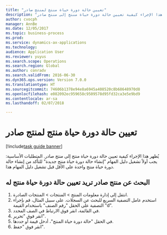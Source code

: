 ```yaml
--- 
title: "تعيين حالة دورة حياة منتج لمنتج صادر"
description: "يُظهر هذا الإجراء كيفية تعيين حالة دورة حياة منتج إلى منتج صادر."
author: cvocph
manager: AnnBe
ms.date: 12/05/2017
ms.topic: business-process
ms.prod: 
ms.service: dynamics-ax-applications
ms.technology: 
audience: Application User
ms.reviewer: yuyus
ms.search.scope: Operations
ms.search.region: Global
ms.author: conradv
ms.search.validFrom: 2016-06-30
ms.dyn365.ops.version: Version 7.0.0
ms.translationtype: HT
ms.sourcegitcommit: 74606b1378e94e8a6945a408520c8b68648970d8
ms.openlocfilehash: e082092ec959658c9509578d95fd32ca3e5e9bd9
ms.contentlocale: ar-sa
ms.lasthandoff: 02/07/2018

---
```

# <a name="assign-a-product-lifecycle-state-to-a-released-product"></a>تعيين حالة دورة حياة منتج لمنتج صادر

[!include[task guide banner](../../includes/task-guide-banner.md)]

يُظهر هذا الإجراء كيفية تعيين حالة دورة حياة منتج إلى منتج صادر. المتطلبات الأساسية: يجب أولاً تشغيل دليل المهام "إنشاء حالة دورة حياة منتج جديدة" للتأكد من إنشاء حالة دورة حياة منتج واحدة على الأقل قبل تشغيل دليل المهام هذا.


## <a name="find-a-released-product-that-you-want-to-assign-a-product-lifcycle-state"></a>البحث عن منتج صادر تريد تعيين حالة دورة حياة منتج له
1. انتقل إلى إدارة معلومات المنتج > المنتجات > المنتجات الصادرة.
2. استخدم عامل التصفية السريع للبحث عن السجلات. على سبيل المثال، قم بإجراء التصفية على الحقل "رقم الصنف" باستخدام القيمة "d".
3. في القائمة، انقر فوق الارتباط في الصف المحدد.
4. انقر فوق "تحرير".
5. في الحقل "حالة دورة حياة المنتج"، أدخل قيمة أو حددها.
6. انقر فوق "حفظ".



